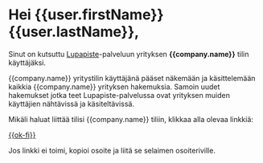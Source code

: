 # Hei {{user.firstName}} {{user.lastName}},

Sinut on kutsuttu [Lupapiste](https://www.lupapiste.fi/)-palveluun yrityksen **{{company.name}}** tilin k&auml;ytt&auml;j&auml;ksi.

{{company.name}} yritystilin k&auml;ytt&auml;j&auml;n&auml; p&auml;&auml;set n&auml;kem&auml;&auml;n ja k&auml;sittelem&auml;&auml;n kaikkia {{company.name}} yrityksen hakemuksia.
Samoin uudet hakemukset jotka teet Lupapiste-palvelussa ovat yrityksen muiden k&auml;ytt&auml;jien n&auml;ht&auml;viss&auml; ja k&auml;sitelt&auml;viss&auml;.

Mik&auml;li haluat liitt&auml;&auml; tilisi {{company.name}} tiliin, klikkaa alla olevaa linkki&auml;:

  [{{ok-fi}}]({{ok-fi}})

Jos linkki ei toimi, kopioi osoite ja liit&auml; se selaimen osoiteriville.
